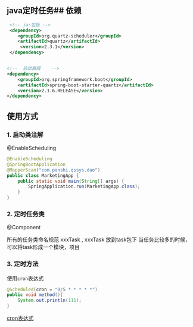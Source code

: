## java定时任务## 依赖

```xml
 <!-- jar包版 -->
 <dependency>
    <groupId>org.quartz-scheduler</groupId>
    <artifactId>quartz</artifactId>
     <version>2.3.1</version>
 </dependency>


<!--  启动器版    -->
<dependency>
    <groupId>org.springframework.boot</groupId>
    <artifactId>spring-boot-starter-quartz</artifactId>
    <version>2.1.6.RELEASE</version>
</dependency>
```

## 使用方式

### 1. 启动类注解

@EnableScheduling

```java
@EnableScheduling
@SpringBootApplication
@MapperScan("com.panshi.qssys.dao")
public class MarketingApp {
    public static void main(String[] args) {
        SpringApplication.run(MarketingApp.class);
    }
}
```

### 2. 定时任务类

@Component

所有的任务类命名规范   xxxTask , xxxTask
放到task包下
当任务比较多的时候，可以将task形成一个模块，项目

### 3. 定时方法

使用`cron`表达式

```java
@Scheduled(cron = "0/5 * * * * *")
public void method(){
    System.out.println(111);
}
```

[cron表达式](http://cron.qqe2.com/)

